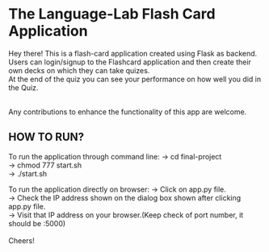 # The Language-Lab Flash Card Application


Hey there!
This is a flash-card application created using Flask as backend.<br>
Users can login/signup to the Flashcard application and then create their own decks on which they can take quizes.<br>
At the end of the quiz you can see your performance on how well you did in the Quiz.

<br>
Any contributions to enhance the functionality of this app are welcome.



## HOW TO RUN?
To run the application through command line:
-> cd final-project<br>
-> chmod 777 start.sh<br>
-> ./start.sh<br>

To run the application directly on browser:
-> Click on app.py file.<br>
-> Check the IP address shown on the dialog box shown after clicking app.py file.<br>
-> Visit that IP address on your browser.(Keep check of port number, it should be :5000)<br>
<br>
Cheers!
